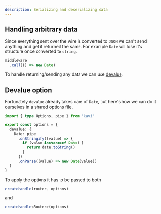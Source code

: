 ```yaml
---
description: Serializing and deserializing data
---
```


## Handling arbitrary data
Since everything sent over the wire is converted to `JSON` we can't send anything and get it returned the same. For example `Date` will lose it's structure once converted to `string`.

```ts file=server
middleware
  .call(() => new Date) 
```
To handle returning/sending any data we can use <a href="https://github.com/Rich-Harris/devalue" target="_blank">devalue</a>. 

## Devalue option
Fortunately `devalue` already takes care of `Date`, but here's how we can do it ourselves in a shared options file.
```ts file=kavi/options.ts
import { type Options, pipe } from 'kavi'

export const options = {
  devalue: {
    Date: pipe
      .onStringify((value) => {
        if (value instanceof Date) {
          return date.toString()
        }
      })
      .onParse((value) => new Date(value))
  }
}
```
To apply the options it has to be passed to both
```ts file=hooks.server.ts
createHandle(router, options)
```
and
```ts file=kavi/client.ts
createHandle<Router>(options)
```
